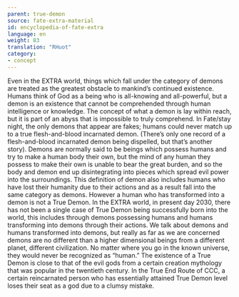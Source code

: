 ```yaml
---
parent: true-demon
source: fate-extra-material
id: encyclopedia-of-fate-extra
language: en
weight: 83
translation: "RHuot"
category:
- concept
---
```


Even in the EXTRA world, things which fall under the category of demons are treated as the greatest obstacle to mankind’s continued existence.
Humans think of God as a being who is all-knowing and all-powerful, but a demon is an existence that cannot be comprehended through human intelligence or knowledge.
The concept of what a demon is lay within reach, but it is part of an abyss that is impossible to truly comprehend.
In Fate/stay night, the only demons that appear are fakes; humans could never match up to a true flesh-and-blood incarnated demon.
(There’s only one record of a flesh-and-blood incarnated demon being dispelled, but that’s another story).
Demons are normally said to be beings which possess humans and try to make a human body their own, but the mind of any human they possess to make their own is unable to bear the great burden, and so the body and demon end up disintegrating into pieces which spread evil power into the surroundings.
This definition of demon also includes humans who have lost their humanity due to their actions and as a result fall into the same category as demons. However a human who has transformed into a demon is not a True Demon.
In the EXTRA world, in present day 2030, there has not been a single case of True Demon being successfully born into the world, this includes through demons possessing humans and humans transforming into demons through their actions.
We talk about demons and humans transformed into demons, but really as far as we are concerned demons are no different than a higher dimensional beings from a different planet, different civilization. No matter where you go in the known universe, they would never be recognized as “human.”
The existence of a True Demon is close to that of the evil gods from a certain creation mythology that was popular in the twentieth century.
In the True End Route of CCC, a certain reincarnated person who has essentially attained True Demon level loses their seat as a god due to a clumsy mistake.
